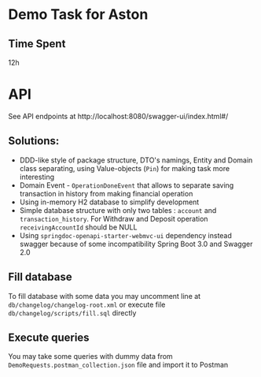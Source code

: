 # Demo Task for Aston

## Time Spent

12h


# API

See API endpoints at http://localhost:8080/swagger-ui/index.html#/



## Solutions:

- DDD-like style of package structure, DTO's namings, Entity and Domain class separating, using Value-objects (```Pin```) for making task more interesting
- Domain Event - ```OperationDoneEvent``` that allows to separate saving transaction in history from making financial operation
- Using in-memory H2 database to simplify development
- Simple database structure with only two tables : `account` and `transaction_history`. For Withdraw and Deposit operation `receivingAccountId` should be NULL 
- Using `springdoc-openapi-starter-webmvc-ui` dependency instead swagger because of some incompatibility Spring Boot 3.0 and Swagger 2.0

## Fill database

To fill database with some data you may uncomment line at `db/changelog/changelog-root.xml` or execute file `db/changelog/scripts/fill.sql` directly

## Execute queries

You may take some queries with dummy data from `DemoRequests.postman_collection.json` file and import it to Postman